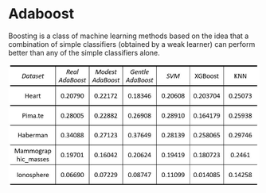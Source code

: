 # Adaboost
Boosting is a class of machine learning methods based on the idea that a combination of simple classifiers (obtained by a weak learner) can perform better than any of the simple classifiers alone.

![image](./images/jie1.jpg)